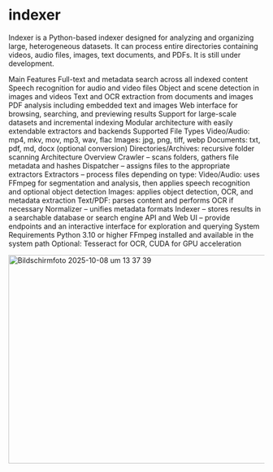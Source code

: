 # indexer
Indexer is a Python-based indexer designed for analyzing and organizing large, heterogeneous datasets. It can process entire directories containing videos, audio files, images, text documents, and PDFs.
It is still under development.




Main Features
Full-text and metadata search across all indexed content
Speech recognition for audio and video files
Object and scene detection in images and videos
Text and OCR extraction from documents and images
PDF analysis including embedded text and images
Web interface for browsing, searching, and previewing results
Support for large-scale datasets and incremental indexing
Modular architecture with easily extendable extractors and backends
Supported File Types
Video/Audio: mp4, mkv, mov, mp3, wav, flac
Images: jpg, png, tiff, webp
Documents: txt, pdf, md, docx (optional conversion)
Directories/Archives: recursive folder scanning
Architecture Overview
Crawler – scans folders, gathers file metadata and hashes
Dispatcher – assigns files to the appropriate extractors
Extractors – process files depending on type:
Video/Audio: uses FFmpeg for segmentation and analysis, then applies speech recognition and optional object detection
Images: applies object detection, OCR, and metadata extraction
Text/PDF: parses content and performs OCR if necessary
Normalizer – unifies metadata formats
Indexer – stores results in a searchable database or search engine
API and Web UI – provide endpoints and an interactive interface for exploration and querying
System Requirements
Python 3.10 or higher
FFmpeg installed and available in the system path
Optional: Tesseract for OCR, CUDA for GPU acceleration

<img width="1312" height="410" alt="Bildschirmfoto 2025-10-08 um 13 37 39" src="https://github.com/user-attachments/assets/05c05591-1cca-4b57-8b87-2f3cf523af8d" />

